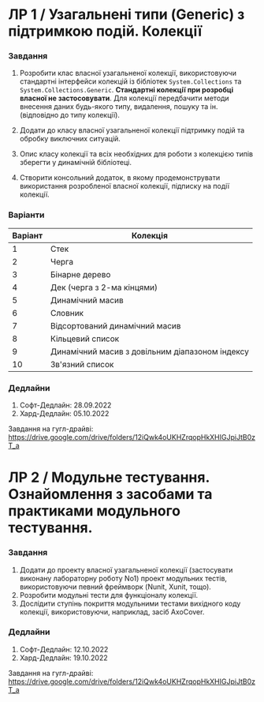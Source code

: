 # ЛР 1 / Узагальнені типи (Generic) з підтримкою подій. Колекції

### Завдання

1. Розробити клас власної узагальненої колекції, використовуючи стандартні інтерфейси колекцій із бібліотек `System.Collections` та `System.Collections.Generic`. **Стандартні колекції при розробці власної не застосовувати**. Для колекції передбачити методи внесення даних будь-якого типу, видалення, пошуку та ін. (відповідно до типу колекції).

2. Додати до класу власної узагальненої колекції підтримку подій та обробку виключних ситуацій.
3. Опис класу колекції та всіх необхідних для роботи з колекцією типів зберегти у динамічній бібліотеці.
4. Створити консольний додаток, в якому продемонструвати використання розробленої власної колекції, підписку на події колекції.

### Варіанти

|Варіант|Колекція|   
|---    |---     |
| 1 | Стек |
| 2 | Черга |
| 3 | Бінарне дерево |
| 4 | Дек (черга з 2-ма кінцями) |
| 5 | Динамічний масив |
| 6 | Словник |
| 7 | Відсортований динамічний масив |
| 8 | Кільцевий список |
| 9 | Динамічний масив з довільним діапазоном індексу |
| 10| Зв'язний список |

### Дедлайни
1. Софт-Дедлайн: 28.09.2022
2. Хард-Дедлайн: 05.10.2022



Завдання на гугл-драйві: https://drive.google.com/drive/folders/12iQwk4oUKHZrqopHkXHIGJpiJtB0zT_a

# ЛР 2 / Модульне тестування. Ознайомлення з засобами та практиками модульного тестування.

### Завдання

1. Додати до проекту власної узагальненої колекції (застосувати виконану лабораторну роботу No1) проект модульних тестів, використовуючи певний фреймворк (Nunit, Xunit, тощо).
2. Розробити модульні тести для функціоналу колекції.
3. Дослідити ступінь покриття модульними тестами вихідного коду колекції, використовуючи, наприклад, засіб AxoCover.

### Дедлайни
1. Софт-Дедлайн: 12.10.2022
2. Хард-Дедлайн: 19.10.2022


Завдання на гугл-драйві: https://drive.google.com/drive/folders/12iQwk4oUKHZrqopHkXHIGJpiJtB0zT_a

